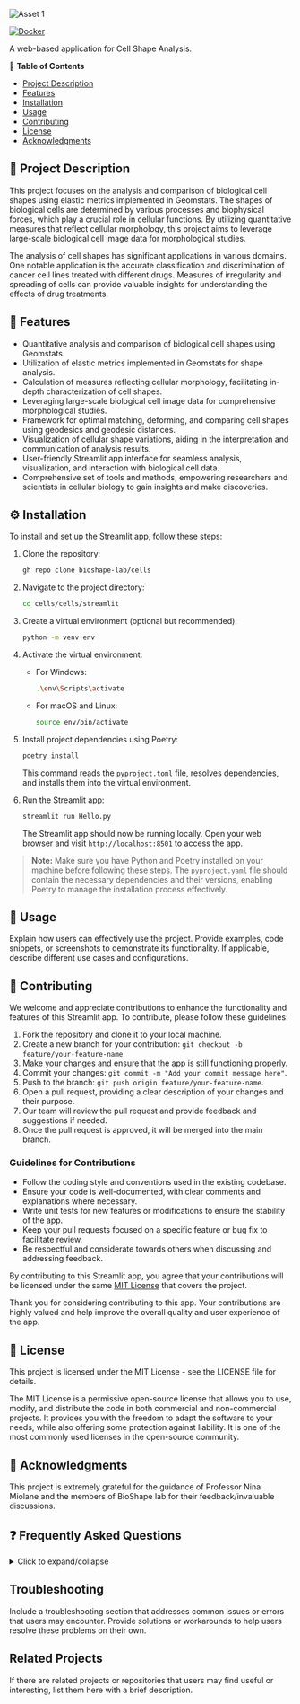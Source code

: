 ![Asset 1](https://github.com/bioshape-lab/cells/assets/22850980/e2accd9f-87ca-4657-baf3-2f45def08dc3)

[![Docker](https://github.com/amilworks/cells/actions/workflows/docker-publish.yml/badge.svg)](https://github.com/amilworks/cells/actions/workflows/docker-publish.yml)

A web-based application for Cell Shape Analysis.


:link: __Table of Contents__
- [Project Description](#-project-description)
- [Features](#-features)
- [Installation](#-installation)
- [Usage](#-usage)
- [Contributing](#-contributing)
- [License](#-license)
- [Acknowledgments](#-acknowledgments)

## 📝 Project Description 

This project focuses on the analysis and comparison of biological cell shapes using elastic metrics implemented in Geomstats. The shapes of biological cells are determined by various processes and biophysical forces, which play a crucial role in cellular functions. By utilizing quantitative measures that reflect cellular morphology, this project aims to leverage large-scale biological cell image data for morphological studies.

The analysis of cell shapes has significant applications in various domains. One notable application is the accurate classification and discrimination of cancer cell lines treated with different drugs. Measures of irregularity and spreading of cells can provide valuable insights for understanding the effects of drug treatments.

## 🎯 Features

- Quantitative analysis and comparison of biological cell shapes using Geomstats.
- Utilization of elastic metrics implemented in Geomstats for shape analysis.
- Calculation of measures reflecting cellular morphology, facilitating in-depth characterization of cell shapes.
- Leveraging large-scale biological cell image data for comprehensive morphological studies.
- Framework for optimal matching, deforming, and comparing cell shapes using geodesics and geodesic distances.
- Visualization of cellular shape variations, aiding in the interpretation and communication of analysis results.
- User-friendly Streamlit app interface for seamless analysis, visualization, and interaction with biological cell data.
- Comprehensive set of tools and methods, empowering researchers and scientists in cellular biology to gain insights and make discoveries.


## ⚙️ Installation

To install and set up the Streamlit app, follow these steps:

1. Clone the repository:

   ```bash
   gh repo clone bioshape-lab/cells
   ```

2. Navigate to the project directory:

   ```bash
   cd cells/cells/streamlit
   ```

3. Create a virtual environment (optional but recommended):

   ```bash
   python -m venv env
   ```

4. Activate the virtual environment:

   - For Windows:

     ```bash
     .\env\Scripts\activate
     ```

   - For macOS and Linux:

     ```bash
     source env/bin/activate
     ```

5. Install project dependencies using Poetry:

   ```bash
   poetry install
   ```

   This command reads the `pyproject.toml` file, resolves dependencies, and installs them into the virtual environment.

6. Run the Streamlit app:

   ```bash
   streamlit run Hello.py
   ```

   The Streamlit app should now be running locally. Open your web browser and visit `http://localhost:8501` to access the app.

> __Note:__ Make sure you have Python and Poetry installed on your machine before following these steps. The `pyproject.yaml` file should contain the necessary dependencies and their versions, enabling Poetry to manage the installation process effectively.


## 🚀 Usage 

Explain how users can effectively use the project. Provide examples, code snippets, or screenshots to demonstrate its functionality. If applicable, describe different use cases and configurations.

## 🤝 Contributing

We welcome and appreciate contributions to enhance the functionality and features of this Streamlit app. To contribute, please follow these guidelines:

1. Fork the repository and clone it to your local machine.
2. Create a new branch for your contribution: `git checkout -b feature/your-feature-name`.
3. Make your changes and ensure that the app is still functioning properly.
4. Commit your changes: `git commit -m "Add your commit message here"`.
5. Push to the branch: `git push origin feature/your-feature-name`.
6. Open a pull request, providing a clear description of your changes and their purpose.
7. Our team will review the pull request and provide feedback and suggestions if needed.
8. Once the pull request is approved, it will be merged into the main branch.

### Guidelines for Contributions

- Follow the coding style and conventions used in the existing codebase.
- Ensure your code is well-documented, with clear comments and explanations where necessary.
- Write unit tests for new features or modifications to ensure the stability of the app.
- Keep your pull requests focused on a specific feature or bug fix to facilitate review.
- Be respectful and considerate towards others when discussing and addressing feedback.

By contributing to this Streamlit app, you agree that your contributions will be licensed under the same [MIT License](LICENSE) that covers the project.

Thank you for considering contributing to this app. Your contributions are highly valued and help improve the overall quality and user experience of the app.

## 📄 License 

This project is licensed under the MIT License - see the LICENSE file for details.

The MIT License is a permissive open-source license that allows you to use, modify, and distribute the code in both commercial and non-commercial projects. It provides you with the freedom to adapt the software to your needs, while also offering some protection against liability. It is one of the most commonly used licenses in the open-source community.

## 🙏 Acknowledgments 

This project is extremely grateful for the guidance of Professor Nina Miolane and the members of BioShape lab for their feedback/invaluable discussions.


## ❓ Frequently Asked Questions

<details>
  <summary>Click to expand/collapse</summary>

### Q1: What is Poetry?

A1: Poetry is a dependency and package management tool for Python projects. It simplifies the management of project dependencies and helps with package installation, versioning, and resolution. It also provides features for creating virtual environments and publishing packages.

### Q2: Why did you choose Poetry for package management?

A2: We chose Poetry for package management because of its robust features and ease of use. Poetry simplifies the process of managing dependencies, ensuring consistent package versions across different environments, and allows for efficient package installation and updates.

### Q3: How do I install Poetry?

A3: To install Poetry, you can follow the official installation instructions provided in the [Poetry documentation](https://python-poetry.org/docs/#installation). It supports different operating systems, including Windows, macOS, and Linux.

### Q4: How do I manage project dependencies with Poetry?

A4: Poetry provides a simple and intuitive way to manage project dependencies. You can define your project's dependencies in the `pyproject.toml` file using the `[tool.poetry.dependencies]` section. Poetry handles dependency resolution and installation automatically when you run `poetry install`. You can also manage additional dependencies such as development and testing packages.

### Q5: Can I use other package managers with Streamlit?

A5: Yes, you can use other package managers like pip or conda with Streamlit. Streamlit is compatible with different package management systems, and you can use your preferred package manager to install and manage dependencies. However, if you're using Poetry for your project, it is recommended to stick with it for consistency and to ensure proper management of dependencies.

### Q6: How do I deploy my Streamlit app with Poetry?

A6: Deploying a Streamlit app with Poetry involves a few steps. First, ensure you have a proper deployment environment set up, such as a cloud-based service or hosting platform. Then, create a deployment configuration file, such as a `Dockerfile`, that includes the necessary instructions to install project dependencies using Poetry. Finally, follow the deployment instructions provided by your hosting platform to deploy your Streamlit app with the required dependencies.

### Q7: How do I update my project dependencies with Poetry?

A7: To update your project dependencies using Poetry, you can run `poetry update` command. This command updates your project's dependencies to their latest compatible versions as specified in the `pyproject.toml` file. Poetry resolves and installs the updated dependencies automatically, ensuring compatibility and consistency.

### Q8: Can I share my Poetry-based Streamlit app with others?

A8: Yes, you can share your Poetry-based Streamlit app with others. Ensure that you include the necessary files, such as the `pyproject.toml` and `poetry.lock`, which contain the dependency information. You can also provide instructions on how to set up and run the app, including the steps to install Poetry and run `poetry install` to install the dependencies.

### Q9: Where can I find more information about Poetry?

A9: You can find more information about Poetry, including detailed documentation and examples, on the official Poetry website: [python-poetry.org](https://python-poetry.org/). The documentation provides in-depth guidance on various aspects of using Poetry for package management.

### Q10: Can I contribute to the project and suggest improvements?

A10: Absolutely! Contributions and suggestions are welcome. Please refer to the [Contributing](#-contributing) section of this README for guidelines on how to contribute to the project. We appreciate your support!

</details>




## Troubleshooting 

Include a troubleshooting section that addresses common issues or errors that users may encounter. Provide solutions or workarounds to help users resolve these problems on their own.

## Related Projects 

If there are related projects or repositories that users may find useful or interesting, list them here with a brief description.


